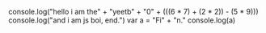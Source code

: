 console.log("hello i am the" + "yeetb" + "0" + (((6 * 7) + (2 * 2)) - (5 * 9)))
console.log("and i am js boi, end.")
var a = "Fi" + "n."
console.log(a)
